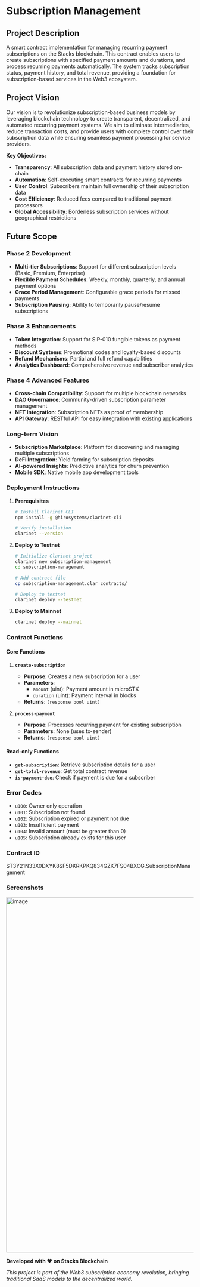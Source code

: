# Subscription Management

## Project Description

A smart contract implementation for managing recurring payment subscriptions on the Stacks blockchain. This contract enables users to create subscriptions with specified payment amounts and durations, and process recurring payments automatically. The system tracks subscription status, payment history, and total revenue, providing a foundation for subscription-based services in the Web3 ecosystem.

## Project Vision

Our vision is to revolutionize subscription-based business models by leveraging blockchain technology to create transparent, decentralized, and automated recurring payment systems. We aim to eliminate intermediaries, reduce transaction costs, and provide users with complete control over their subscription data while ensuring seamless payment processing for service providers.

**Key Objectives:**
- **Transparency**: All subscription data and payment history stored on-chain
- **Automation**: Self-executing smart contracts for recurring payments
- **User Control**: Subscribers maintain full ownership of their subscription data
- **Cost Efficiency**: Reduced fees compared to traditional payment processors
- **Global Accessibility**: Borderless subscription services without geographical restrictions

## Future Scope

### Phase 2 Development
- **Multi-tier Subscriptions**: Support for different subscription levels (Basic, Premium, Enterprise)
- **Flexible Payment Schedules**: Weekly, monthly, quarterly, and annual payment options
- **Grace Period Management**: Configurable grace periods for missed payments
- **Subscription Pausing**: Ability to temporarily pause/resume subscriptions

### Phase 3 Enhancements
- **Token Integration**: Support for SIP-010 fungible tokens as payment methods
- **Discount Systems**: Promotional codes and loyalty-based discounts
- **Refund Mechanisms**: Partial and full refund capabilities
- **Analytics Dashboard**: Comprehensive revenue and subscriber analytics

### Phase 4 Advanced Features
- **Cross-chain Compatibility**: Support for multiple blockchain networks
- **DAO Governance**: Community-driven subscription parameter management
- **NFT Integration**: Subscription NFTs as proof of membership
- **API Gateway**: RESTful API for easy integration with existing applications

### Long-term Vision
- **Subscription Marketplace**: Platform for discovering and managing multiple subscriptions
- **DeFi Integration**: Yield farming for subscription deposits
- **AI-powered Insights**: Predictive analytics for churn prevention
- **Mobile SDK**: Native mobile app development tools

### Deployment Instructions

1. **Prerequisites**
   ```bash
   # Install Clarinet CLI
   npm install -g @hirosystems/clarinet-cli
   
   # Verify installation
   clarinet --version
   ```

2. **Deploy to Testnet**
   ```bash
   # Initialize Clarinet project
   clarinet new subscription-management
   cd subscription-management
   
   # Add contract file
   cp subscription-management.clar contracts/
   
   # Deploy to testnet
   clarinet deploy --testnet
   ```

3. **Deploy to Mainnet**
   ```bash
   clarinet deploy --mainnet
   ```

### Contract Functions

#### Core Functions

1. **`create-subscription`**
   - **Purpose**: Creates a new subscription for a user
   - **Parameters**: 
     - `amount` (uint): Payment amount in microSTX
     - `duration` (uint): Payment interval in blocks
   - **Returns**: `(response bool uint)`

2. **`process-payment`**
   - **Purpose**: Processes recurring payment for existing subscription
   - **Parameters**: None (uses tx-sender)
   - **Returns**: `(response bool uint)`

#### Read-only Functions

- **`get-subscription`**: Retrieve subscription details for a user
- **`get-total-revenue`**: Get total contract revenue
- **`is-payment-due`**: Check if payment is due for a subscriber

### Error Codes

- `u100`: Owner only operation
- `u101`: Subscription not found
- `u102`: Subscription expired or payment not due
- `u103`: Insufficient payment
- `u104`: Invalid amount (must be greater than 0)
- `u105`: Subscription already exists for this user

### Contract ID
ST3Y21N33X0DXYK8SF5DKRKPKQ834GZK7FS04BXCG.SubscriptionManagement
### Screenshots
<img width="1895" height="952" alt="image" src="https://github.com/user-attachments/assets/04d14a45-ed74-467a-9fe6-0383be53b39e" />

**Developed with ❤️ on Stacks Blockchain**

*This project is part of the Web3 subscription economy revolution, bringing traditional SaaS models to the decentralized world.*
